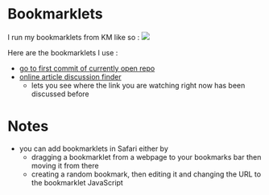 # Bookmarklets
I run my bookmarklets from KM like so :
![](https://i.imgur.com/UIQNrjr.png)

Here are the bookmarklets I use : 
- [go to first commit of currently open repo](https://gist.github.com/ada36ad5c440246c60c2833308c2cf1d)
- [online article discussion finder](https://github.com/theoretick/discuss-it)
	- lets you see where the link you are watching right now has been discussed before

# Notes
- you can add bookmarklets in Safari either by 
	- dragging a bookmarklet from a webpage to your bookmarks bar then moving it from there
	- creating a random bookmark, then editing it and changing the URL to the bookmarklet JavaScript